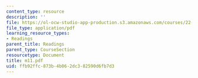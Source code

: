 ```yaml
---
content_type: resource
description: ''
file: https://ol-ocw-studio-app-production.s3.amazonaws.com/courses/22-314j-structural-mechanics-in-nuclear-power-technology-fall-2006/ffb92ffc873b4b062dc382590d6fb7d3_m11.pdf
file_type: application/pdf
learning_resource_types:
- Readings
parent_title: Readings
parent_type: CourseSection
resourcetype: Document
title: m11.pdf
uid: ffb92ffc-873b-4b06-2dc3-82590d6fb7d3
---
```

